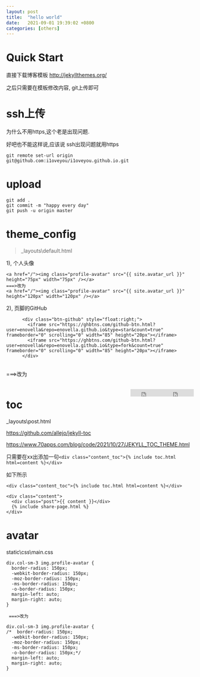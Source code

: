 ```yaml
---
layout: post
title:  "hello world"
date:   2021-09-01 19:39:02 +0800
categories: [others] 
---
```



# Quick Start



直接下载博客模板 http://jekyllthemes.org/

之后只需要在模板修改内容, git上传即可



# ssh上传

为什么不用https,这个老是出现问题.

好吧也不能这样说,应该说 ssh出现问题就用https

```
git remote set-url origin git@github.com:i1oveyou/i1oveyou.github.io.git
```



# upload

```
git add .
git commit -m "happy every day"
git push -u origin master
```





# theme_config



> _layouts\default.html



1), 个人头像

```
<a href="/"><img class="profile-avatar" src="{{ site.avatar_url }}" height="75px" width="75px" /></a>
===>改为
<a href="/"><img class="profile-avatar" src="{{ site.avatar_url }}" height="120px" width="120px" /></a>
```



2), 页脚的GitHub

          <div class="btn-github" style="float:right;">
            <iframe src="https://ghbtns.com/github-btn.html?user=enovella&repo=enovella.github.io&type=star&count=true" frameborder="0" scrolling="0" width="85" height="20px"></iframe>
            <iframe src="https://ghbtns.com/github-btn.html?user=enovella&repo=enovella.github.io&type=fork&count=true" frameborder="0" scrolling="0" width="85" height="20px"></iframe>
          </div>


​          
​     ===>改为   
​              <div class="btn-github" style="float:right;">
​                <iframe src="https://ghbtns.com/github-btn.html?user=i1oveyou&repo=i1oveyou.github.io&type=star&count=true" frameborder="0" scrolling="0" width="85" height="20px"></iframe>
​                <iframe src="https://ghbtns.com/github-btn.html?user=i1oveyou&repo=i1oveyou.github.io&type=fork&count=true" frameborder="0" scrolling="0" width="85" height="20px"></iframe>
​              </div>

 


# toc



 _layouts\post.html

https://github.com/allejo/jekyll-toc

https://www.70apps.com/blog/code/2021/10/27/JEKYLL_TOC_THEME.html

只需要在xx出添加一句`<div class="content_toc">{% include toc.html html=content %}</div>`

如下所示

```
<div class="content_toc">{% include toc.html html=content %}</div>

<div class="content">
  <div class="post">{{ content }}</div>
  {% include share-page.html %}
</div>
```





# avatar



static\css\main.css

```
div.col-sm-3 img.profile-avatar {
  border-radius: 150px;
  -webkit-border-radius: 150px;
  -moz-border-radius: 150px;
  -ms-border-radius: 150px;
  -o-border-radius: 150px;
  margin-left: auto;
  margin-right: auto;
}
      
 ===>改为 

div.col-sm-3 img.profile-avatar {
/*  border-radius: 150px;
  -webkit-border-radius: 150px;
  -moz-border-radius: 150px;
  -ms-border-radius: 150px;
  -o-border-radius: 150px;*/
  margin-left: auto;
  margin-right: auto;
}
```



